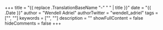 +++
title = "{{ replace .TranslationBaseName "-" " " | title }}"
date = "{{ .Date }}"
author = "Wendell Adriel"
authorTwitter = "wendell_adriel"
tags = ["", ""]
keywords = ["", ""]
description = ""
showFullContent = false
hideComments = false
+++

